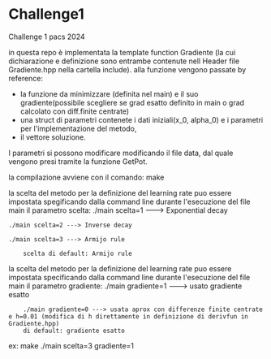 # Challenge1
Challenge 1 pacs 2024

in questa repo è implementata la template function Gradiente (la cui dichiarazione e definizione sono entrambe contenute nell Header file Gradiente.hpp nella cartella include). alla funzione vengono passate by reference:
- la funzione da minimizzare (definita nel main) e il suo gradiente(possibile scegliere se grad esatto definito in main o grad calcolato con diff.finite centrate)
- una struct di parametri contenete i dati iniziali(x_0, alpha_0) e i parametri per l'implementazione del metodo,
- il vettore soluzione.


I parametri si possono modificare modificando il file data, dal quale vengono presi tramite la funzione GetPot.

la compilazione avviene con il comando: make

la scelta del metodo per la definizione del learning rate puo essere impostata spegificando dalla command line durante l'esecuzione del file main il parametro scelta:
 	./main scelta=1 ---> Exponential decay

	./main scelta=2 ---> Inverse decay

	./main scelta=3 ---> Armijo rule

        scelta di default: Armijo rule  

la scelta del metodo per la definizione del learning rate puo essere impostata specificando dalla command line durante l'esecuzione del file main il parametro gradiente:
        ./main gradiente=1 ---> usato gradiente esatto

        ./main gradiente=0 ---> usata aprox con differenze finite centrate e h=0.01 (modifica di h direttamente in definizione di derivfun in Gradiente.hpp)
        di default: gradiente esatto 


ex: make 
    ./main scelta=3 gradiente=1 

